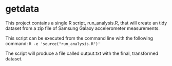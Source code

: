 # getdata

This project contains a single R script, run_analysis.R, that will create an tidy dataset from a zip file of Samsung Galaxy accelerometer measurements.  

This script can be executed from the command line with the following command: `R -e 'source("run_analysis.R")'`

The script will produce a file called output.txt with the final, transformed dataset.
